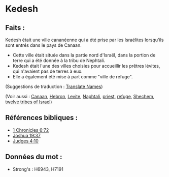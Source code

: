 # Kedesh

## Faits :

Kedesh était une ville cananéenne qui a été prise par les Israélites lorsqu'ils sont entrés dans le pays de Canaan.

* Cette ville était située dans la partie nord d'Israël, dans la portion de terre qui a été donnée à la tribu de Nephtali.
* Kedesh était l'une des villes choisies pour accueillir les prêtres lévites, qui n'avaient pas de terres à eux.
* Elle a également été mise à part comme "ville de refuge".

(Suggestions de traduction : [Translate Names](rc://en/ta/man/translate/translate-names))

(Voir aussi : [Canaan](../names/canaan.md), [Hebron](../names/hebron.md), [Levite](../names/levite.md), [Naphtali](../names/naphtali.md), [priest](../kt/priest.md), [refuge](../other/refuge.md), [Shechem](../names/shechem.md), [twelve tribes of Israel](../other/12tribesofisrael.md))

## Références bibliques :

* [1 Chronicles 6:72](rc://en/tn/help/1ch/06/72)
* [Joshua 19:37](rc://en/tn/help/jos/19/37)
* [Judges 4:10](rc://en/tn/help/jdg/04/10)

## Données du mot :

* Strong's : H6943, H7191
